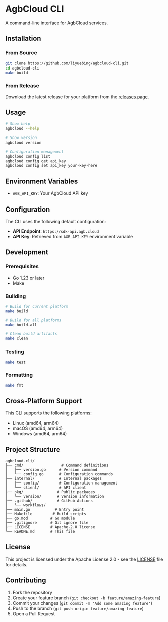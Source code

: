 # AgbCloud CLI

A command-line interface for AgbCloud services.

## Installation

### From Source

```bash
git clone https://github.com/liyuebing/agbcloud-cli.git
cd agbcloud-cli
make build
```

### From Release

Download the latest release for your platform from the [releases page](https://github.com/liyuebing/agbcloud-cli/releases).

## Usage

```bash
# Show help
agbcloud --help

# Show version
agbcloud version

# Configuration management
agbcloud config list
agbcloud config get api_key
agbcloud config set api_key your-key-here
```

## Environment Variables

- `AGB_API_KEY`: Your AgbCloud API key

## Configuration

The CLI uses the following default configuration:

- **API Endpoint**: `https://sdk-api.agb.cloud`
- **API Key**: Retrieved from `AGB_API_KEY` environment variable

## Development

### Prerequisites

- Go 1.23 or later
- Make

### Building

```bash
# Build for current platform
make build

# Build for all platforms
make build-all

# Clean build artifacts
make clean
```

### Testing

```bash
make test
```

### Formatting

```bash
make fmt
```

## Cross-Platform Support

This CLI supports the following platforms:

- Linux (amd64, arm64)
- macOS (amd64, arm64)
- Windows (amd64, arm64)

## Project Structure

```
agbcloud-cli/
├── cmd/                 # Command definitions
│   ├── version.go      # Version command
│   └── config.go       # Configuration commands
├── internal/           # Internal packages
│   ├── config/         # Configuration management
│   └── client/         # API client
├── pkg/               # Public packages
│   └── version/       # Version information
├── .github/           # GitHub Actions
│   └── workflows/
├── main.go           # Entry point
├── Makefile         # Build scripts
├── go.mod          # Go module
├── .gitignore      # Git ignore file
├── LICENSE         # Apache-2.0 license
└── README.md       # This file
```

## License

This project is licensed under the Apache License 2.0 - see the [LICENSE](LICENSE) file for details.

## Contributing

1. Fork the repository
2. Create your feature branch (`git checkout -b feature/amazing-feature`)
3. Commit your changes (`git commit -m 'Add some amazing feature'`)
4. Push to the branch (`git push origin feature/amazing-feature`)
5. Open a Pull Request 